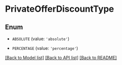 # PrivateOfferDiscountType


## Enum

* `ABSOLUTE` (value: `'absolute'`)

* `PERCENTAGE` (value: `'percentage'`)

[[Back to Model list]](../README.md#documentation-for-models) [[Back to API list]](../README.md#documentation-for-api-endpoints) [[Back to README]](../README.md)


